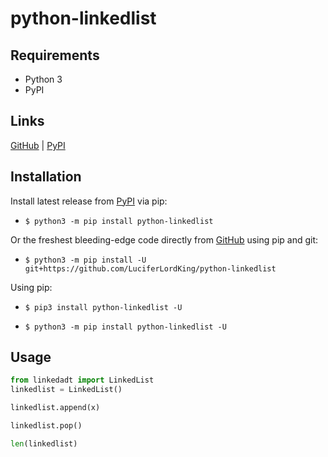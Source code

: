 # python-linkedlist

## Requirements
* Python 3
* PyPI

## Links
[GitHub](https://github.com/LuciferLordKing/python-linkedlist) | [PyPI](https://pypi.org/project/python-linkedlist)

## Installation
Install latest release from [PyPI](https://pypi.org) via pip:

* `$ python3 -m pip install python-linkedlist`

Or the freshest bleeding-edge code directly from [GitHub](https://github.com/LuciferLordKing/python-linkedlist) using pip and git:

* `$ python3 -m pip install -U git+https://github.com/LuciferLordKing/python-linkedlist`

Using pip:

* `$ pip3 install python-linkedlist -U`

* `$ python3 -m pip install python-linkedlist -U`

## Usage
```py
from linkedadt import LinkedList
linkedlist = LinkedList()

linkedlist.append(x)

linkedlist.pop()

len(linkedlist)
```
